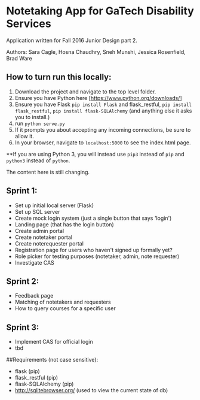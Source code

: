 # Notetaking App for GaTech Disability Services

Application written for Fall 2016 Junior Design part 2.

Authors: Sara Cagle, Hosna Chaudhry, Sneh Munshi, Jessica Rosenfield, Brad Ware

## How to turn run this locally:

1. Download the project and navigate to the top level folder.
2. Ensure you have Python here [https://www.python.org/downloads/]
3. Ensure you have Flask `pip install Flask` and flask_restful, `pip install flask_restful`, `pip install flask-SQLAlchemy` (and anything else it asks you to install.)
4. run `python serve.py`
5. If it prompts you about accepting any incoming connections, be sure to allow it.
6. In your browser, navigate to `localhost:5000` to see the index.html page.

**If you are using Python 3, you will instead use `pip3` instead of `pip` and `python3` instead of `python`.

The content here is still changing.

## Sprint 1:

- Set up initial local server (Flask)
- Set up SQL server
- Create mock login system (just a single button that says 'login')
- Landing page (that has the login button)
- Create admin portal
- Create notetaker portal
- Create noterequester portal
- Registration page for users who haven't signed up formally yet?
- Role picker for testing purposes (notetaker, admin, note requester)
- Investigate CAS



## Sprint 2:

- Feedback page
- Matching of notetakers and requesters
- How to query courses for a specific user


## Sprint 3:

- Implement CAS for official login
- tbd

##Requirements (not case sensitive):

- flask (pip)
- flask_restful (pip)
- flask-SQLAlchemy (pip)
- http://sqlitebrowser.org/ (used to view the current state of db)

